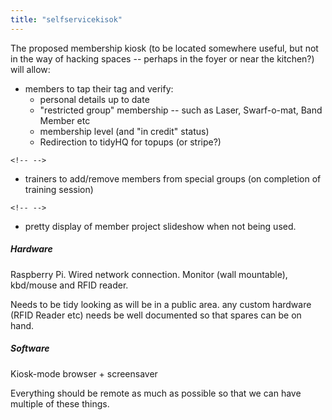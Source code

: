 ```yaml
---
title: "selfservicekisok"
---
```

The proposed membership kiosk (to be located somewhere useful, but not in the way of hacking spaces -- perhaps in the foyer or near the kitchen?) will allow:

-   members to tap their tag and verify:
    -   personal details up to date
    -   "restricted group" membership -- such as Laser, Swarf-o-mat, Band Member etc
    -   membership level (and "in credit" status)
    -   Redirection to tidyHQ for topups (or stripe?)

```{=html}
<!-- -->
```
-   trainers to add/remove members from special groups (on completion of training session)

```{=html}
<!-- -->
```
-   pretty display of member project slideshow when not being used.

##### Hardware

Raspberry Pi. Wired network connection. Monitor (wall mountable), kbd/mouse and RFID reader.

Needs to be tidy looking as will be in a public area. any custom hardware (RFID Reader etc) needs be well documented so that spares can be on hand.

##### Software

Kiosk-mode browser + screensaver

Everything should be remote as much as possible so that we can have multiple of these things.
